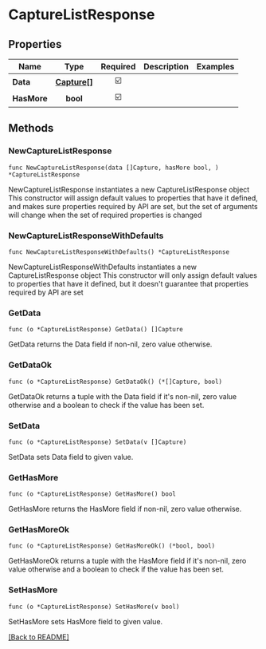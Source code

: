 # CaptureListResponse


## Properties
| Name | Type | Required | Description | Examples |
|------------|:-------------:|:-------------:|-------------|:-------------:|
| **Data** | [**Capture[]**](Capture.md) | ☑️ |  |  |
| **HasMore** | **bool** | ☑️ |  |  |

## Methods

### NewCaptureListResponse

`func NewCaptureListResponse(data []Capture, hasMore bool, ) *CaptureListResponse`

NewCaptureListResponse instantiates a new CaptureListResponse object
This constructor will assign default values to properties that have it defined,
and makes sure properties required by API are set, but the set of arguments
will change when the set of required properties is changed

### NewCaptureListResponseWithDefaults

`func NewCaptureListResponseWithDefaults() *CaptureListResponse`

NewCaptureListResponseWithDefaults instantiates a new CaptureListResponse object
This constructor will only assign default values to properties that have it defined,
but it doesn't guarantee that properties required by API are set

### GetData

`func (o *CaptureListResponse) GetData() []Capture`

GetData returns the Data field if non-nil, zero value otherwise.

### GetDataOk

`func (o *CaptureListResponse) GetDataOk() (*[]Capture, bool)`

GetDataOk returns a tuple with the Data field if it's non-nil, zero value otherwise
and a boolean to check if the value has been set.

### SetData

`func (o *CaptureListResponse) SetData(v []Capture)`

SetData sets Data field to given value.


### GetHasMore

`func (o *CaptureListResponse) GetHasMore() bool`

GetHasMore returns the HasMore field if non-nil, zero value otherwise.

### GetHasMoreOk

`func (o *CaptureListResponse) GetHasMoreOk() (*bool, bool)`

GetHasMoreOk returns a tuple with the HasMore field if it's non-nil, zero value otherwise
and a boolean to check if the value has been set.

### SetHasMore

`func (o *CaptureListResponse) SetHasMore(v bool)`

SetHasMore sets HasMore field to given value.



[[Back to README]](../../README.md)


